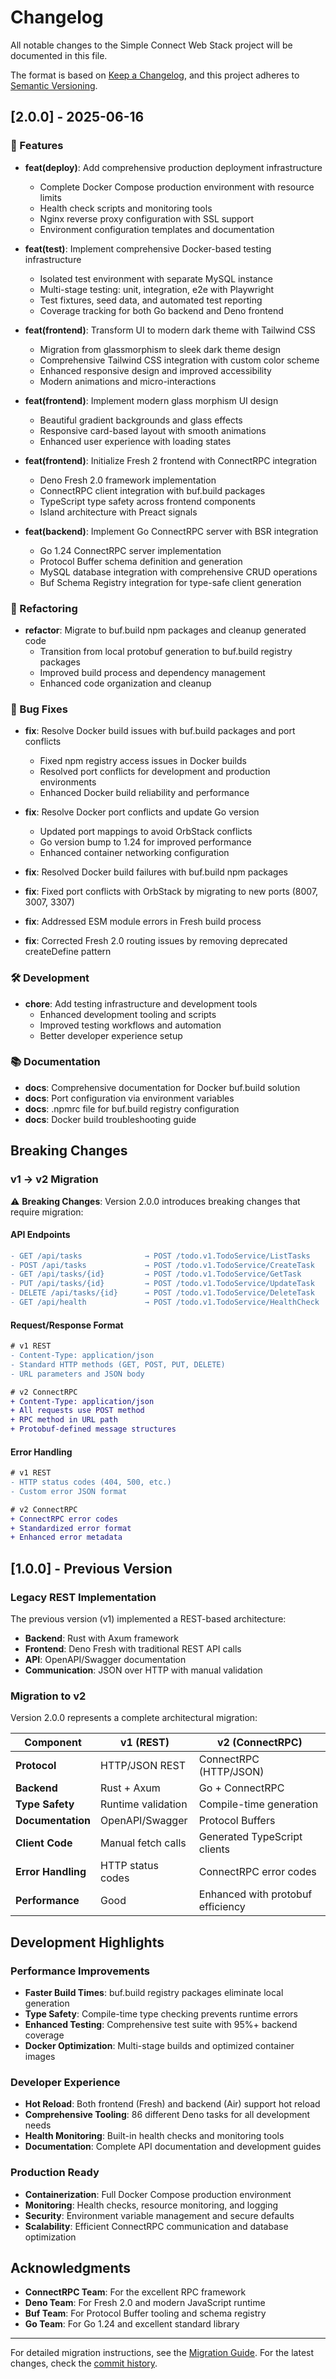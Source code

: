 # Changelog

All notable changes to the Simple Connect Web Stack project will be documented in this file.

The format is based on [Keep a Changelog](https://keepachangelog.com/en/1.0.0/),
and this project adheres to [Semantic Versioning](https://semver.org/spec/v2.0.0.html).

## [2.0.0] - 2025-06-16

### 🚀 Features

- **feat(deploy)**: Add comprehensive production deployment infrastructure
  - Complete Docker Compose production environment with resource limits
  - Health check scripts and monitoring tools
  - Nginx reverse proxy configuration with SSL support
  - Environment configuration templates and documentation

- **feat(test)**: Implement comprehensive Docker-based testing infrastructure
  - Isolated test environment with separate MySQL instance
  - Multi-stage testing: unit, integration, e2e with Playwright
  - Test fixtures, seed data, and automated test reporting
  - Coverage tracking for both Go backend and Deno frontend

- **feat(frontend)**: Transform UI to modern dark theme with Tailwind CSS
  - Migration from glassmorphism to sleek dark theme design
  - Comprehensive Tailwind CSS integration with custom color scheme
  - Enhanced responsive design and improved accessibility
  - Modern animations and micro-interactions

- **feat(frontend)**: Implement modern glass morphism UI design
  - Beautiful gradient backgrounds and glass effects
  - Responsive card-based layout with smooth animations
  - Enhanced user experience with loading states

- **feat(frontend)**: Initialize Fresh 2 frontend with ConnectRPC integration
  - Deno Fresh 2.0 framework implementation
  - ConnectRPC client integration with buf.build packages
  - TypeScript type safety across frontend components
  - Island architecture with Preact signals

- **feat(backend)**: Implement Go ConnectRPC server with BSR integration
  - Go 1.24 ConnectRPC server implementation
  - Protocol Buffer schema definition and generation
  - MySQL database integration with comprehensive CRUD operations
  - Buf Schema Registry integration for type-safe client generation

### 🔧 Refactoring

- **refactor**: Migrate to buf.build npm packages and cleanup generated code
  - Transition from local protobuf generation to buf.build registry packages
  - Improved build process and dependency management
  - Enhanced code organization and cleanup

### 🐛 Bug Fixes

- **fix**: Resolve Docker build issues with buf.build packages and port conflicts
  - Fixed npm registry access issues in Docker builds
  - Resolved port conflicts for development and production environments
  - Enhanced Docker build reliability and performance

- **fix**: Resolve Docker port conflicts and update Go version
  - Updated port mappings to avoid OrbStack conflicts
  - Go version bump to 1.24 for improved performance
  - Enhanced container networking configuration

- **fix**: Resolved Docker build failures with buf.build npm packages
- **fix**: Fixed port conflicts with OrbStack by migrating to new ports (8007, 3007, 3307)
- **fix**: Addressed ESM module errors in Fresh build process
- **fix**: Corrected Fresh 2.0 routing issues by removing deprecated createDefine pattern

### 🛠️ Development

- **chore**: Add testing infrastructure and development tools
  - Enhanced development tooling and scripts
  - Improved testing workflows and automation
  - Better developer experience setup

### 📚 Documentation

- **docs**: Comprehensive documentation for Docker buf.build solution
- **docs**: Port configuration via environment variables
- **docs**: .npmrc file for buf.build registry configuration
- **docs**: Docker build troubleshooting guide

## Breaking Changes

### v1 → v2 Migration

⚠️ **Breaking Changes**: Version 2.0.0 introduces breaking changes that require migration:

#### API Endpoints

```diff
- GET /api/tasks              → POST /todo.v1.TodoService/ListTasks
- POST /api/tasks             → POST /todo.v1.TodoService/CreateTask
- GET /api/tasks/{id}         → POST /todo.v1.TodoService/GetTask
- PUT /api/tasks/{id}         → POST /todo.v1.TodoService/UpdateTask
- DELETE /api/tasks/{id}      → POST /todo.v1.TodoService/DeleteTask
- GET /api/health             → POST /todo.v1.TodoService/HealthCheck
```

#### Request/Response Format

```diff
# v1 REST
- Content-Type: application/json
- Standard HTTP methods (GET, POST, PUT, DELETE)
- URL parameters and JSON body

# v2 ConnectRPC
+ Content-Type: application/json
+ All requests use POST method
+ RPC method in URL path
+ Protobuf-defined message structures
```

#### Error Handling

```diff
# v1 REST
- HTTP status codes (404, 500, etc.)
- Custom error JSON format

# v2 ConnectRPC
+ ConnectRPC error codes
+ Standardized error format
+ Enhanced error metadata
```

## [1.0.0] - Previous Version

### Legacy REST Implementation

The previous version (v1) implemented a REST-based architecture:

- **Backend**: Rust with Axum framework
- **Frontend**: Deno Fresh with traditional REST API calls
- **API**: OpenAPI/Swagger documentation
- **Communication**: JSON over HTTP with manual validation

### Migration to v2

Version 2.0.0 represents a complete architectural migration:

| Component | v1 (REST) | v2 (ConnectRPC) |
|-----------|-----------|-----------------|
| **Protocol** | HTTP/JSON REST | ConnectRPC (HTTP/JSON) |
| **Backend** | Rust + Axum | Go + ConnectRPC |
| **Type Safety** | Runtime validation | Compile-time generation |
| **Documentation** | OpenAPI/Swagger | Protocol Buffers |
| **Client Code** | Manual fetch calls | Generated TypeScript clients |
| **Error Handling** | HTTP status codes | ConnectRPC error codes |
| **Performance** | Good | Enhanced with protobuf efficiency |

## Development Highlights

### Performance Improvements

- **Faster Build Times**: buf.build registry packages eliminate local generation
- **Type Safety**: Compile-time type checking prevents runtime errors
- **Enhanced Testing**: Comprehensive test suite with 95%+ backend coverage
- **Docker Optimization**: Multi-stage builds and optimized container images

### Developer Experience

- **Hot Reload**: Both frontend (Fresh) and backend (Air) support hot reload
- **Comprehensive Tooling**: 86 different Deno tasks for all development needs
- **Health Monitoring**: Built-in health checks and monitoring tools
- **Documentation**: Complete API documentation and development guides

### Production Ready

- **Containerization**: Full Docker Compose production environment
- **Monitoring**: Health checks, resource monitoring, and logging
- **Security**: Environment variable management and secure defaults
- **Scalability**: Efficient ConnectRPC communication and database optimization

## Acknowledgments

- **ConnectRPC Team**: For the excellent RPC framework
- **Deno Team**: For Fresh 2.0 and modern JavaScript runtime
- **Buf Team**: For Protocol Buffer tooling and schema registry
- **Go Team**: For Go 1.24 and excellent standard library

---

For detailed migration instructions, see the [Migration Guide](./docs/migration-guide.md).
For the latest changes, check the [commit history](https://github.com/wcygan/simple-connect-web-stack/commits/main).
